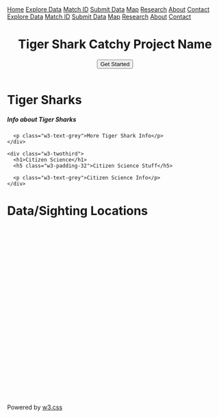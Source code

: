 <!DOCTYPE html>
<html>
<title>W3.CSS Template</title>
<meta charset="UTF-8">
<meta name="viewport" content="width=device-width, initial-scale=1">
<link rel="stylesheet" href="https://www.w3schools.com/lib/w3.css">
<link rel="stylesheet" href="https://fonts.googleapis.com/css?family=Lato">
<link rel="stylesheet" href="https://fonts.googleapis.com/css?family=Montserrat">
<link rel="stylesheet" href="https://cdnjs.cloudflare.com/ajax/libs/font-awesome/4.7.0/css/font-awesome.min.css">
<body>

<!-- Navbar -->
<div class="w3-top">
  <div class="w3-bar w3-green w3-card-2 w3-center w3-large">
    <a class="w3-bar-item w3-button w3-hide-medium w3-hide-large w3-opennav w3-right w3-padding-large w3-hover-white w3-large w3-#003300" href="javascript:void(0);" onclick="myFunction()" title="Toggle Navigation Menu"><i class="fa fa-bars"></i></a>
    <a href="#" class="w3-bar-item w3-button w3-padding-large w3-hover-white">Home</a>
    <a href="Explore Data" class="w3-bar-item w3-button w3-hide-small w3-padding-large w3-hover-white">Explore Data</a>
    <a href="Match ID" class="w3-bar-item w3-button w3-hide-small w3-padding-large w3-hover-white">Match ID</a>
    <a href="Submit Data" class="w3-bar-item w3-button w3-hide-small w3-padding-large w3-hover-white">Submit Data</a>
    <a href="Map" class="w3-bar-item w3-button w3-hide-small w3-padding-large w3-hover-white">Map</a>
    <a href="Research" class="w3-bar-item w3-button w3-hide-small w3-padding-large w3-hover-white">Research</a>
    <a href="About" class="w3-bar-item w3-button w3-hide-small w3-padding-large w3-hover-white">About</a>
    <a href="Contact" class="w3-bar-item w3-button w3-hide-small w3-padding-large w3-hover-white">Contact</a>
  </div>

<!-- Navbar on small screens -->
  <div id="navDemo" class="w3-bar-block w3-white w3-hide w3-hide-large w3-hide-medium w3-large">
    <a href="Explore Data" class="w3-bar-item w3-button w3-hide-small w3-padding-large w3-hover-white">Explore Data</a>
    <a href="Match ID" class="w3-bar-item w3-button w3-hide-small w3-padding-large w3-hover-white">Match ID</a>
    <a href="Submit Data" class="w3-bar-item w3-button w3-hide-small w3-padding-large w3-hover-white">Submit Data</a>
    <a href="Map" class="w3-bar-item w3-button w3-hide-small w3-padding-large w3-hover-white">Map</a>
    <a href="Research" class="w3-bar-item w3-button w3-hide-small w3-padding-large w3-hover-white">Research</a>
    <a href="About" class="w3-bar-item w3-button w3-hide-small w3-padding-large w3-hover-white">About</a>
    <a href="Contact" class="w3-bar-item w3-button w3-hide-small w3-padding-large w3-hover-white">Contact</a>
</div>
</div>


<!-- Header -->
<header class="w3-container w3-green w3-center w3-padding-128">

  <h1 class="w3-margin w3-jumbo">Tiger Shark Catchy Project Name</h1>
  <button class="w3-button w3-white w3-padding-large w3-large w3-margin-top">Get Started</button>
</header>

<!-- First Grid -->
<div class="w3-row-padding w3-padding-64 w3-container">
  <div class="w3-content">
    <div class="w3-twothird">
      <h1>Tiger Sharks</h1>
      <h5 class="w3-padding-32">Info about Tiger Sharks</h5>

      <p class="w3-text-grey">More Tiger Shark Info</p>
    </div>


  

<!-- Second Grid -->
<div class="w3-row-padding w3-light-grey w3-padding-64 w3-container">
  <div class="w3-content">
    <div class="w3-third w3-center">
    </div>

    <div class="w3-twothird">
      <h1>Citizen Science</h1>
      <h5 class="w3-padding-32">Citizen Science Stuff</h5>

      <p class="w3-text-grey">Citizen Science Info</p>
    </div>
  </div>
</div>

<div class="w3-container w3-blue w3-center w3-opacity w3-padding-64">

</div>

<script>
// Used to toggle the menu on small screens when clicking on the menu button
function myFunction() {
    var x = document.getElementById("navDemo");
    if (x.className.indexOf("w3-show") == -1) {
        x.className += " w3-show";
    } else { 
        x.className = x.className.replace(" w3-show", "");
    }
}
</script>

<html>
<body>

<h1>Data/Sighting Locations</h1>

<div id="googleMap" style="width:100%;height:400px;"></div>

<script>
function myMap() {
var mapProp= {
    center:new google.maps.LatLng(20.386398, -155.569929),
    zoom:5,
};
var map=new google.maps.Map(document.getElementById("googleMap"),mapProp);
}
</script>

<script src="https://maps.googleapis.com/maps/api/js?key=AIzaSyBu-916DdpKAjTmJNIgngS6HL_kDIKU0aU&callback=myMap"></script>
<!--
To use this code on your website, get a free API key from Google.
Read more at: https://www.w3schools.com/graphics/google_maps_basic.asp
-->

</body>
</html>


<!-- Footer -->
<footer class="w3-container w3-padding-64 w3-center w3-opacity">  
  <div class="w3-xlarge w3-padding-32">
   <a href="#" class="w3-hover-text-indigo"><i class="fa fa-facebook-official"></i></a>
   <a href="#" class="w3-hover-text-red"><i class="fa fa-pinterest-p"></i></a>
   <a href="#" class="w3-hover-text-light-blue"><i class="fa fa-twitter"></i></a>
   <a href="#" class="w3-hover-text-grey"><i class="fa fa-flickr"></i></a>
   <a href="#" class="w3-hover-text-indigo"><i class="fa fa-linkedin"></i></a>
 </div>
 <p>Powered by <a href="https://www.w3schools.com/w3css/default.asp" target="_blank">w3.css</a></p>
</footer>
